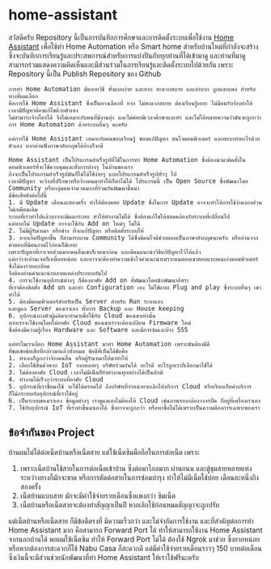 # home-assistant
สวัสดีครับ
    Repository นี้เป็นการบันทึกการศึกษาและการติดตั้งระบบเพื่อใช้งาน [Home Assistant](https://www.home-assistant.io/) เพื่อใช้ทำ Home Automation หรือ Smart home สำหรับบ้านใหม่ที่กำลังจะสร้าง ซึ่งจะบันทึกการเรียนรู้และประสพการณ์สำหรับการแบ่งปันกับทุกท่านที่ได้เข้ามาดู และท่านที่มาดูสามารถร่วมแสดงความคิดเห็นและมีส่วนร่วมในการเรียนรู้และติดตั้งระบบไปด้วยกัน เพราะ Repository นี้เป็น Publish Repository ของ Github
    
    การทำ Home Automation มีหลายวิธี ทั้งแบบง่าย และยาก สะดวกสบาย และลำบาก ถูกและแพง สำหรับทางที่ผมเลือก 
    คือการใช้ Home Assistant ซึ่งเป็นทางเลือกที่ ยาก ไม่สะดวกสบาย ต้องเรียนรู้เยอะ ไม่มีคนรับจ้างทำให้ เวลามีปัญหาต้องแก้ไขด้วยตัวเอง 
    ไม่สามารถจ้างใครได้ จึงไม่เหมาะกับคนที่มีงานยุ่ง และไม่ค่อยมีเวลาศึกษาและทำ และไม่ได้หมายความว่ามันจะถูกกว่าการ Home Automation ด้วยระบบอื่นๆ นะครับ
    
    แต่การใช้ Home Assistant เหมาะกับคนชอบเรียนรู้ ชอบแก้ปัญหา สนใจคอมพิวเตอร์ และอยากทำอะไรด้วยตัวเอง หากอ่านฟังภาษาอักกฤษได้บ้างก็จะดี 
    
    Home Assistant เป็นโปรแกรมสำเร็จรูปที่ใช้ในการทำ Home Automation ซึ่งต้องนำมาติดตั้งในคอมพิวเตอร์ที่จะใช้ควบคุมและสั่งการต่างๆ ในบ้านของเรา 
    ถึงจะเป็นโปรแกรมสำเร็จรูปมันก็ไม่ได้ใช้ง่ายๆ แบบโปรแกรมสำเร็จรูปทั่วๆ ไป 
    เวลามีปัญหา จะจ้างที่ปรึกษาหรือจ้างคนมาทำให้ก็หาไม่ได้ โปรแกรมนี้ เป็น Open Source ซึ่งพัฒนาโดย Community หรือกลุ่มคนจำนวนมากที่ร่วมกันพัฒนาขึ้นมา 
    มีข้อเสียดังต่อไปนี้
    1. มี Update เดือนละสองครั้ง ทำให้ต้องคอย Update ซึ่งในการ Update อาจจะทำให้การใช้ง่านบางส่วนไม่เหมือนเดิม 
    ระบบที่เราทำไปแล้วอาจจะมีผลกระทบ ทำให้ทำงานไม่ได้ ซึ่งต้องแก้ไขให้สอดคล้องกับระบบที่เปลี่ยนไป 
    แต่หากไม่ Update อาจจะใช้กับ Add on ใหม่ๆ ไม่ได้
    2. ไม่มีผู้รับเหมา หรือช่าง ที่จะแก้ปัญหา หรือติดตั้งระบบให้ 
    3. หากเกิดปัญหาขึ้น ก็สามารถถาม Community ได้ซึ่งมีคนใจดีช่วยตอบเป็นภาษาอังกฤษนะครับ หรืออ่านจากคำตอบที่มีคนถามไว้ก่อนก็มีเยอะ 
    เพราะปัญหาที่เราเจอส่วนมากคนอื่นเขาก็เจอมาก่อน และมีคนแนะนำวิธีแก้ปัญหาไว้ให้แล้ว 
    แต่กว่าจะอ่านเจอก็เหนื่อยหน่อย และอาจจะต้องทำความเข้าใจคำแนะนำเพราะคนตอบเขาตอบแบบคนเก่งคอมพิวเตอร์ ซึ่งไม่ลงรายละเอียด 
    จึงต้องอ่านคำแนะนำหลายแหล่งประกอบกันไป 
    4. การจะใช้งานอุปกรณ์ต่างๆ ก็ต้องอาศัย Add on ที่พัฒนาโดยนักพัฒนาอิสระ 
    ที่เราต้องติดตั้ง Add on และทำ Configuration เอง ไม่ใช่แบบ Plug and play ซึ่งระบบอื่นๆ เขาทำได้ 
    5. ต้องมีคอมพิวเตอร์สำหรับเป็น Server สำหรับ Run ระบบเอง
    และดูแล Server ของเราเอง ทั้งการ Backup และ House keeping
    6. อุปกรณ์บางตัวผู้ผลิตจะทำมาเพื่อใช้กับ Cloud ของเขาเท่านั้น 
    หากเราจะใช้งานโดยไม่อาศัย Cloud ของเขาเราจะต้องเปลียน Firmware ใหม่ 
    ซึ่งต้องมีความรู้เรื่อง Hardware และ Software และมีการงัดแงะบ้าง 555
    
    แต่ทำไมเราเลือก Home Assistant มาทำ Home Automation เพราะมันต้องมีดี 
    ที่ชดเชยข้อเสียที่กล่าวมาแล้วทั้งหมด ข้อดีที่เห็นได้ชัดคือ
    1. ทำเองก็ถูกกว่าจ้างคนอื่น หรือผู้รับเหมาให้มาทำให้
    2. เลือกใช้สินค้าพวก IoT จากหลายๆ บริษัทร่วมกันได้ อะไรดี อะไรถูกเราก็เลือกมาใช้ได้
    3. ไม่ต้องอาศัย Cloud เวลาไม่มีเน็ตก็ยังทำงานทุกอย่างได้เป็นปกติ
    4. ทำงานได้เร็วกว่าระบบที่อาศัย Cloud
    5. อุปกรณ์ที่เราซื้อมาใช้ จะใช้ได้ตรอดไป ถึงบริษัทที่จำหน่ายจะเลิกให้บริการ Cloud หรือเรียกเก็บค่าบริการ 
    ก็ไม่กระทบกับอุปกรณ์ที่เราใช้อยู่
    6. เป็นระบบของเราเอง ข้อมูลต่างๆ เราดูแลเองไม่ต้องให้ Cloud เช่นภาพจากกล้องวงจรปิด ก็อยู่ที่เครื่องเราเอง
    7. ใช้กับอุปกรณ์ IoT ที่เราทำขึ้นมาเองได้ ซึ่งอาจจะถูกกว่า หรือหาซื้อไม่ได้เพราะเป็นความต้องการเฉพาะของเรา

    
## ข้อจำกันของ Project 
   บ้านผมไม่ได้ต่อเน็ตบ้านหรือเน็ตสาย แต่ใช้เน็ตซิมมือถือในการต่อเน็ต เพราะ
   1. เพราะเน็ตบ้านใช้สายในการต่อเน็ตเข้าบ้าน ซึ่งต่อมาไกลมาก ผ่านถนน และตู้ชุมสายหลายแห่ง 
   ระหว่างทางก็มักจะขาด หรือการตัดต่อสายในการซ่อมบำรุง ทำให้ไม่มีเน็ตใช้บ่อย เดือนละหนึ่งถึงสองครั้ง 
   2. เน็ตบ้านแบบสาย มักจะมีค่าใช้จ่ายรายเดือนซึ่งแพงกว่า ซิมเน็ต 
   3. เน็ตบ้านหรือเน็ตสายจะต้องทำสัญญาเป็นปี หากเลิกใช้ก่อนหมดสัญญาจะถูกปรับ
  
   แต่เน็ตบ้านหรือเน็ตสาย ก็มีข้อดีตรงที่ มีความเร็วกว่า และไม่จำกัดการใช้งาน และที่สำคัญต่อการทำ Home Assistant มาก
   คือสามารถ Forward Port ได้ ทำให้สามารถใช้งาน Home Assistant จากนอกบ้านได้ 
   พอผมใช้เน็ตซิม ทำให้ Forward Port ไม่ได้ ต้องใช้ Ngrok มาช่วย ซึ่งยากหน่อย 
   หรือหากต้องการสะดวกก็ใช้ Nabu Casa ก็สะดวกดี แต่มีค่าใช้จ่ายรายเดือนราวๆ 150 บาทต่อเดือน 
   ซึ่งเงินนี้จะมีส่วนช่วยนักพัฒนาที่ทำ Home Assistant ให้เราใช้ฟรีนะครับ
